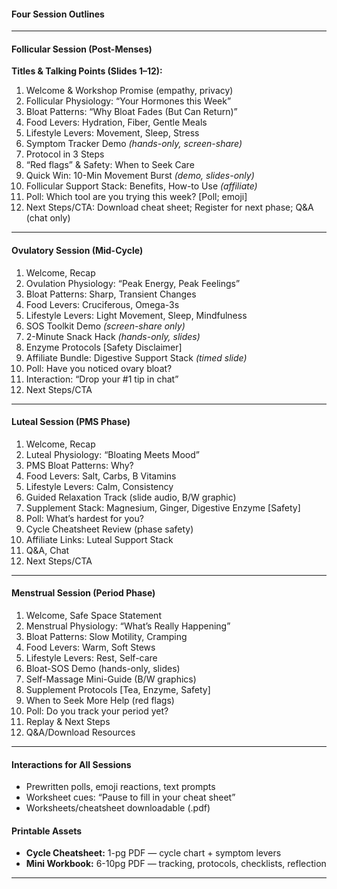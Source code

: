 #### Four Session Outlines


***

#### Follicular Session (Post-Menses)

**Titles \& Talking Points (Slides 1–12):**

1. Welcome \& Workshop Promise (empathy, privacy)
2. Follicular Physiology: “Your Hormones this Week”
3. Bloat Patterns: “Why Bloat Fades (But Can Return)”
4. Food Levers: Hydration, Fiber, Gentle Meals
5. Lifestyle Levers: Movement, Sleep, Stress
6. Symptom Tracker Demo *(hands-only, screen-share)*
7. Protocol in 3 Steps
8. “Red flags” \& Safety: When to Seek Care
9. Quick Win: 10-Min Movement Burst *(demo, slides-only)*
10. Follicular Support Stack: Benefits, How-to Use *(affiliate)*
11. Poll: Which tool are you trying this week? [Poll; emoji]
12. Next Steps/CTA: Download cheat sheet; Register for next phase; Q\&A (chat only)

***

#### Ovulatory Session (Mid-Cycle)

1. Welcome, Recap
2. Ovulation Physiology: “Peak Energy, Peak Feelings”
3. Bloat Patterns: Sharp, Transient Changes
4. Food Levers: Cruciferous, Omega-3s
5. Lifestyle Levers: Light Movement, Sleep, Mindfulness
6. SOS Toolkit Demo *(screen-share only)*
7. 2-Minute Snack Hack *(hands-only, slides)*
8. Enzyme Protocols [Safety Disclaimer]
9. Affiliate Bundle: Digestive Support Stack *(timed slide)*
10. Poll: Have you noticed ovary bloat?
11. Interaction: “Drop your \#1 tip in chat”
12. Next Steps/CTA

***

#### Luteal Session (PMS Phase)

1. Welcome, Recap
2. Luteal Physiology: “Bloating Meets Mood”
3. PMS Bloat Patterns: Why?
4. Food Levers: Salt, Carbs, B Vitamins
5. Lifestyle Levers: Calm, Consistency
6. Guided Relaxation Track (slide audio, B/W graphic)
7. Supplement Stack: Magnesium, Ginger, Digestive Enzyme [Safety]
8. Poll: What’s hardest for you?
9. Cycle Cheatsheet Review (phase safety)
10. Affiliate Links: Luteal Support Stack
11. Q\&A, Chat
12. Next Steps/CTA

***

#### Menstrual Session (Period Phase)

1. Welcome, Safe Space Statement
2. Menstrual Physiology: “What’s Really Happening”
3. Bloat Patterns: Slow Motility, Cramping
4. Food Levers: Warm, Soft Stews
5. Lifestyle Levers: Rest, Self-care
6. Bloat-SOS Demo (hands-only, slides)
7. Self-Massage Mini-Guide (B/W graphics)
8. Supplement Protocols [Tea, Enzyme, Safety]
9. When to Seek More Help (red flags)
10. Poll: Do you track your period yet?
11. Replay \& Next Steps
12. Q\&A/Download Resources

***

#### Interactions for All Sessions

- Prewritten polls, emoji reactions, text prompts
- Worksheet cues: “Pause to fill in your cheat sheet”
- Worksheets/cheatsheet downloadable (.pdf)


#### Printable Assets

- **Cycle Cheatsheet:** 1-pg PDF — cycle chart + symptom levers
- **Mini Workbook:** 6-10pg PDF — tracking, protocols, checklists, reflection

***